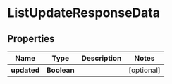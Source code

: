 

# ListUpdateResponseData


## Properties

| Name | Type | Description | Notes |
|------------ | ------------- | ------------- | -------------|
|**updated** | **Boolean** |  |  [optional] |



